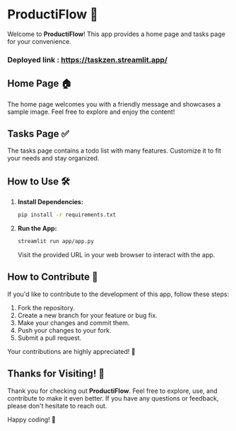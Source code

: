 # ProductiFlow 🚀

Welcome to **ProductiFlow**! This app provides a home page and tasks page for your convenience.

### Deployed link : https://taskzen.streamlit.app/

## Home Page 🏠

The home page welcomes you with a friendly message and showcases a sample image. Feel free to explore and enjoy the content!

## Tasks Page ✅

The tasks page contains a todo list with many features. Customize it to fit your needs and stay organized.

## How to Use 🛠️

1. **Install Dependencies:**
   ```bash
   pip install -r requirements.txt
   ```

2. **Run the App:**
   ```bash
   streamlit run app/app.py
   ```

   Visit the provided URL in your web browser to interact with the app.

## How to Contribute 🤝

If you'd like to contribute to the development of this app, follow these steps:

1. Fork the repository.
2. Create a new branch for your feature or bug fix.
3. Make your changes and commit them.
4. Push your changes to your fork.
5. Submit a pull request.

Your contributions are highly appreciated! 🌟

## Thanks for Visiting! 🙌

Thank you for checking out **ProductiFlow**. Feel free to explore, use, and contribute to make it even better. If you have any questions or feedback, please don't hesitate to reach out.

Happy coding! 🚀
